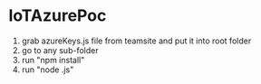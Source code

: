 # IoTAzurePoc
1. grab azureKeys.js file from teamsite and put it into root folder
2. go to any sub-folder
3. run "npm install"
4. run "node <filename>.js"
